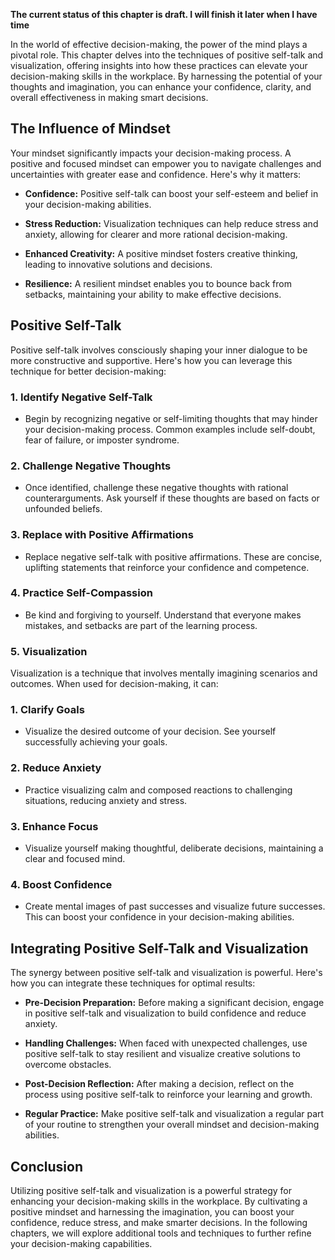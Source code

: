 **The current status of this chapter is draft. I will finish it later when I have time**

In the world of effective decision-making, the power of the mind plays a pivotal role. This chapter delves into the techniques of positive self-talk and visualization, offering insights into how these practices can elevate your decision-making skills in the workplace. By harnessing the potential of your thoughts and imagination, you can enhance your confidence, clarity, and overall effectiveness in making smart decisions.

The Influence of Mindset
------------------------

Your mindset significantly impacts your decision-making process. A positive and focused mindset can empower you to navigate challenges and uncertainties with greater ease and confidence. Here's why it matters:

* **Confidence:** Positive self-talk can boost your self-esteem and belief in your decision-making abilities.

* **Stress Reduction:** Visualization techniques can help reduce stress and anxiety, allowing for clearer and more rational decision-making.

* **Enhanced Creativity:** A positive mindset fosters creative thinking, leading to innovative solutions and decisions.

* **Resilience:** A resilient mindset enables you to bounce back from setbacks, maintaining your ability to make effective decisions.

Positive Self-Talk
------------------

Positive self-talk involves consciously shaping your inner dialogue to be more constructive and supportive. Here's how you can leverage this technique for better decision-making:

### 1. **Identify Negative Self-Talk**

* Begin by recognizing negative or self-limiting thoughts that may hinder your decision-making process. Common examples include self-doubt, fear of failure, or imposter syndrome.

### 2. **Challenge Negative Thoughts**

* Once identified, challenge these negative thoughts with rational counterarguments. Ask yourself if these thoughts are based on facts or unfounded beliefs.

### 3. **Replace with Positive Affirmations**

* Replace negative self-talk with positive affirmations. These are concise, uplifting statements that reinforce your confidence and competence.

### 4. **Practice Self-Compassion**

* Be kind and forgiving to yourself. Understand that everyone makes mistakes, and setbacks are part of the learning process.

### 5. **Visualization**

Visualization is a technique that involves mentally imagining scenarios and outcomes. When used for decision-making, it can:

### 1. **Clarify Goals**

* Visualize the desired outcome of your decision. See yourself successfully achieving your goals.

### 2. **Reduce Anxiety**

* Practice visualizing calm and composed reactions to challenging situations, reducing anxiety and stress.

### 3. **Enhance Focus**

* Visualize yourself making thoughtful, deliberate decisions, maintaining a clear and focused mind.

### 4. **Boost Confidence**

* Create mental images of past successes and visualize future successes. This can boost your confidence in your decision-making abilities.

Integrating Positive Self-Talk and Visualization
------------------------------------------------

The synergy between positive self-talk and visualization is powerful. Here's how you can integrate these techniques for optimal results:

* **Pre-Decision Preparation:** Before making a significant decision, engage in positive self-talk and visualization to build confidence and reduce anxiety.

* **Handling Challenges:** When faced with unexpected challenges, use positive self-talk to stay resilient and visualize creative solutions to overcome obstacles.

* **Post-Decision Reflection:** After making a decision, reflect on the process using positive self-talk to reinforce your learning and growth.

* **Regular Practice:** Make positive self-talk and visualization a regular part of your routine to strengthen your overall mindset and decision-making abilities.

Conclusion
----------

Utilizing positive self-talk and visualization is a powerful strategy for enhancing your decision-making skills in the workplace. By cultivating a positive mindset and harnessing the imagination, you can boost your confidence, reduce stress, and make smarter decisions. In the following chapters, we will explore additional tools and techniques to further refine your decision-making capabilities.
